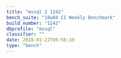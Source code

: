 ```yaml
---
title: "mssql 2 1242"
bench_suite: "18w04 CI Weekly Benchmark"
build_number: "1242"
dbprofile: "mssql"
classifier: ""
date: 2018-01-22T05:56:19
type: "bench"
---
```

